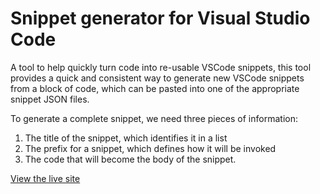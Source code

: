 # Snippet generator for Visual Studio Code

A tool to help quickly turn code into re-usable VSCode snippets, this tool provides a quick and consistent way to generate new VSCode snippets from a block of code, which can be pasted into one of the appropriate snippet JSON files.

To generate a complete snippet, we need three pieces of information:

1. The title of the snippet, which identifies it in a list
2. The prefix for a snippet, which defines how it will be invoked
3. The code that will become the body of the snippet.

[View the live site](https://lewishowles.github.io/tool-vs-code-snippet-generator/)
